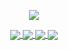 <div align="center">
  <p>

  <a href="https://github.com/shenweichen">

  <img src="https://github-readme-stats.vercel.app/api?username=shenweichen&show_icons=true&theme=radical&bg_color=30,e96443,904e95&title_color=fff&text_color=fff&hide=contribs,issues" />

  </a>

  </p>

<a href="https://github.com/shenweichen/AlgoNotes">
  <img align="center" src="https://github-readme-stats.vercel.app/api/pin/?username=shenweichen&repo=algonotes&cache_seconds=18000&theme=radical" />
</a>

<a href="https://github.com/shenweichen/GraphEmbedding">
  <img align="center" src="https://github-readme-stats.vercel.app/api/pin/?username=shenweichen&repo=graphembedding&cache_seconds=18000&theme=radical" />
</a>

<a href="https://github.com/shenweichen/DeepCTR">
  <img align="center" src="https://github-readme-stats.vercel.app/api/pin/?username=shenweichen&repo=deepctr&cache_seconds=18000&theme=radical" />
</a>

<a href="https://github.com/shenweichen/DeepMatch">
  <img align="center" src="https://github-readme-stats.vercel.app/api/pin/?username=shenweichen&repo=deepmatch&cache_seconds=18000&theme=radical" />
</a>
 
</div>
